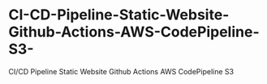 # CI-CD-Pipeline-Static-Website-Github-Actions-AWS-CodePipeline-S3-
CI/CD Pipeline Static Website Github Actions AWS CodePipeline S3 
